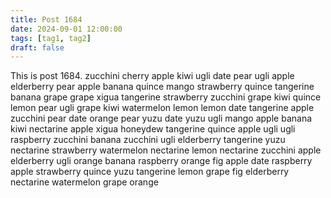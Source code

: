 ```yaml
---
title: Post 1684
date: 2024-09-01 12:00:00
tags: [tag1, tag2]
draft: false
---
```

This is post 1684.
zucchini
cherry
apple
kiwi
ugli
date
pear
ugli
apple
elderberry
pear
apple
banana
quince
mango
strawberry
quince
tangerine
banana
grape
grape
xigua
tangerine
strawberry
zucchini
grape
kiwi
quince
lemon
pear
ugli
grape
kiwi
watermelon
lemon
lemon
date
tangerine
apple
zucchini
pear
date
orange
pear
yuzu
date
yuzu
ugli
mango
apple
banana
kiwi
nectarine
apple
xigua
honeydew
tangerine
quince
apple
ugli
ugli
raspberry
zucchini
banana
zucchini
ugli
elderberry
tangerine
yuzu
nectarine
strawberry
watermelon
nectarine
lemon
nectarine
zucchini
apple
elderberry
ugli
orange
banana
raspberry
orange
fig
apple
date
raspberry
apple
strawberry
quince
yuzu
tangerine
lemon
grape
fig
elderberry
nectarine
watermelon
grape
orange
